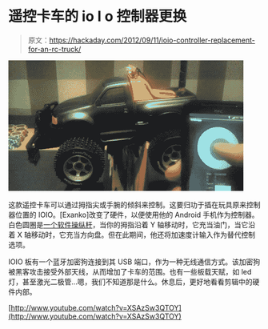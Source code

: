 # 遥控卡车的 io I o 控制器更换

> 原文：<https://hackaday.com/2012/09/11/ioio-controller-replacement-for-an-rc-truck/>

![](img/d6e820aa7872d686fa1ae76b9ece96ab.png "ioio-rc-truck")

这款遥控卡车可以通过拇指尖或手腕的倾斜来控制。这要归功于插在玩具原来控制器位置的 IOIO。[Exanko]改变了硬件，以便使用他的 Android 手机作为控制器。白色圆圈是[一个软件操纵杆](http://mitchtech.net/android-ioio-software-joystick-servos/)，当你的拇指沿着 Y 轴移动时，它充当油门，当它沿着 X 轴移动时，它充当方向盘。但在此期间，他还将加速度计输入作为替代控制选项。

IOIO 板有一个蓝牙加密狗连接到其 USB 端口，作为一种无线通信方式。该加密狗被黑客攻击接受外部天线，从而增加了卡车的范围。也有一些板载天赋，如 led 灯，甚至激光二极管…嗯，我们不知道那是什么。休息后，更好地看看剪辑中的硬件内部。

[http://www.youtube.com/watch?v=XSAzSw3QTOY](http://www.youtube.com/watch?v=XSAzSw3QTOY)